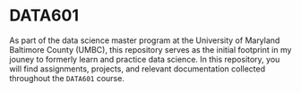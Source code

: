 # DATA601
As part of the data science master program at the University of Maryland Baltimore County (UMBC), this repository serves as the initial footprint in my jouney to formerly learn and practice data science. In this repository, you will find assignments, projects, and relevant documentation collected throughout the ```DATA601``` course.
